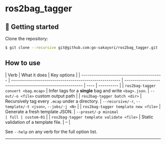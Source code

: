 # ros2bag_tagger

## :rocket: Getting started

Clone the repository:

```sh
$ git clone --recursive git@github.com:go-sakayori/ros2bag_tagger.git
```

## How to use

| Verb                                      | What it does                                            | Key options                                               |
| ----------------------------------------- | ------------------------------------------------------- | --------------------------------------------------------- | ---- | ---------- |
| `ros2bag-tagger convert <bag.mcap>`       | Infer tags for a **single** bag and write `<bag>.json`. | `--out/-o <file>` custom output path                      |
| `ros2bag-tagger batch <dir>`              | Recursively tag every `.mcap` under a directory.        | `--recursive/-r`, `--template/-t <json>`, `--jobs/-j <N>` |
| `ros2bag-tagger template new <file>`      | Generate a fresh template JSON.                         | `--preset/-p minimal                                      | full | custom-01` |
| `ros2bag-tagger template validate <file>` | Static validation of a template file.                   | –                                                         |

See `--help` on any verb for the full option list.

---
